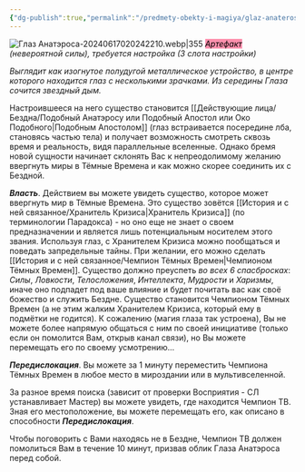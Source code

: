 ```yaml
---
{"dg-publish":true,"permalink":"/predmety-obekty-i-magiya/glaz-anaterosa/","dgPassFrontmatter":true}
---
```



![Глаз Анатэроса-20240617020242210.webp|355](/img/user/%D0%98%D0%B7%D0%BE%D0%B1%D1%80%D0%B0%D0%B6%D0%B5%D0%BD%D0%B8%D1%8F/%D0%93%D0%BB%D0%B0%D0%B7%20%D0%90%D0%BD%D0%B0%D1%82%D1%8D%D1%80%D0%BE%D1%81%D0%B0-20240617020242210.webp)
*<mark style="background: #FF5582A6;">Артефакт</mark> (невероятной силы), требуется настройка (3 слота настройки)*

*Выглядит как изогнутое полудугой металлическое устройство, в центре которого находится глаз с несколькими зрачками. Из середины Глаза сочится звездный дым.*

Настроившееся на него существо становится [[Действующие лица/Бездна/Подобный Анатэросу или Подобный Апостол или Око Подобного\|Подобным Апостолом]] (глаз встраивается посередине лба, становясь частью тела) и получает возможность смотреть сквозь время и реальность, видя параллельные вселенные. Однако бремя новой сущности начинает склонять Вас к непреодолимому желанию ввергнуть миры в Тёмные Времена и как можно скорее соединить их с Бездной.

***Власть***. Действием вы можете увидеть существо, которое может ввергнуть мир в Тёмные Времена. Это существо зовётся [[История и с ней связанное/Хранитель Кризиса\|Хранитель Кризиса]] (по терминологии Парадокса) - но оно еще не знает о своем предназначении и является лишь потенциальным носителем этого звания. Используя глаз, с Хранителем Кризиса можно пообщаться и поведать запредельные тайны.
При желании, его можно сделать [[История и с ней связанное/Чемпион Тёмных Времен\|Чемпионом Тёмных Времен]]. Существо должно преуспеть *во всех 6 спасбросках*: *Силы*, *Ловкости*, *Телосложения*, *Интеллекта*, *Мудрости* и *Харизмы*, иначе оно подпадет под ваше влияние и будет почитать вас как своё божество и служить Бездне. Существо становится Чемпионом Тёмных Времен (а не этим жалким Хранителем Кризиса, который ему в подмётки не годится). 
К сожалению (магия глаза так устроена), Вы не можете более напрямую общаться с ним по своей инициативе (только если он помолится Вам, открыв канал связи), но Вы можете перемещать его по своему усмотрению...

***Передислокация***. Вы можете за 1 минуту переместить Чемпиона Тёмных Времен в любое место в мироздании или в мультивселенной. 

За разное время поиска (зависит от проверки Восприятия - СЛ устанавливает Мастер) вы можете увидеть, где находится Чемпион ТВ. Зная его местоположение, вы можете перемещать его, как описано в способности ***Передислокация***. 

Чтобы поговорить с Вами находясь не в Бездне, Чемпион ТВ должен помолиться Вам в течение 10 минут, призвав облик Глаза Анатэроса перед собой.



